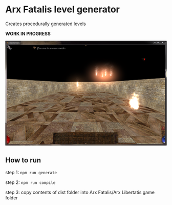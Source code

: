 # Arx Fatalis level generator

Creates procedurally generated levels

**WORK IN PROGRESS**

![screenshot](demo.png?raw=true "How it looks")

## How to run

step 1: `npm run generate`

step 2: `npm run compile`

step 3: copy contents of dist folder into Arx Fatalis/Arx Libertatis game folder
